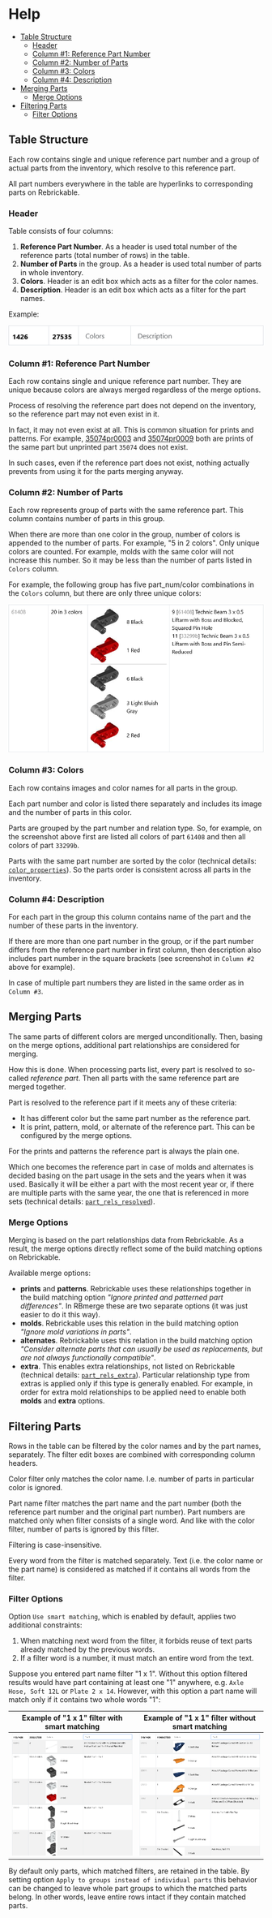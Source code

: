 # Help

- [Table Structure](#table-structure)
  - [Header](#header)
  - [Column #1: Reference Part Number](#column-1-reference-part-number)
  - [Column #2: Number of Parts](#column-2-number-of-parts)
  - [Column #3: Colors](#column-3-colors)
  - [Column #4: Description](#column-4-description)
- [Merging Parts](#merging-parts)
  - [Merge Options](#merge-options)
- [Filtering Parts](#filtering-parts)
  - [Filter Options](#filter-options)

## Table Structure

Each row contains single and unique reference part number and a group of actual parts from the inventory, which resolve to this reference part.

All part numbers everywhere in the table are hyperlinks to corresponding parts on Rebrickable.

### Header

Table consists of four columns:

1. **Reference Part Number**. As a header is used total number of the reference parts (total number of rows) in the table.
2. **Number of Parts** in the group. As a header is used total number of parts in whole inventory.
3. **Colors**. Header is an edit box which acts as a filter for the color names.
4. **Description**. Header is an edit box which acts as a filter for the part names.

Example:

![Example of the table header](../images/example_table_header.png)

### Column #1: Reference Part Number

Each row contains single and unique reference part number. They are unique because colors are always merged regardless of the merge options.

Process of resolving the reference part does not depend on the inventory, so the reference part may not even exist in it.

In fact, it may not even exist at all. This is common situation for prints and patterns. For example, [35074pr0003](https://rebrickable.com/parts/35074pr0003/) and [35074pr0009](https://rebrickable.com/parts/35074pr0009/) both are prints of the same part but unprinted part `35074` does not exist.

In such cases, even if the reference part does not exist, nothing actually prevents from using it for the parts merging anyway.

### Column #2: Number of Parts

Each row represents group of parts with the same reference part. This column contains number of parts in this group.

When there are more than one color in the group, number of colors is appended to the number of parts. For example, "5 in 2 colors". Only unique colors are counted. For example, molds with the same color will not increase this number. So it may be less than the number of parts listed in `Colors` column.

For example, the following group has five part_num/color combinations in the `Colors` column, but there are only three unique colors:

![Example when number of unique colors is less than total number of colors](../images/example_uniq_colors_lt_total.png)

### Column #3: Colors

Each row contains images and color names for all parts in the group.

Each part number and color is listed there separately and includes its image and the number of parts in this color.

Parts are grouped by the part number and relation type. So, for example, on the screenshot above first are listed all colors of part `61408` and then all colors of part `33299b`.

Parts with the same part number are sorted by the color (technical details: [`color_properties`](https://ojuuji.github.io/rb.db/#color_properties)). So the parts order is consistent across all parts in the inventory.

### Column #4: Description

For each part in the group this column contains name of the part and the number of these parts in the inventory.

If there are more than one part number in the group, or if the part number differs from the reference part number in first column, then description also includes part number in the square brackets (see screenshot in `Column #2` above for example).

In case of multiple part numbers they are listed in the same order as in `Column #3`.

## Merging Parts

The same parts of different colors are merged unconditionally. Then, basing on the merge options, additional part relationships are considered for merging.

How this is done. When processing parts list, every part is resolved to so-called _reference part_. Then all parts with the same reference part are merged together.

Part is resolved to the reference part if it meets any of these criteria:
- It has different color but the same part number as the reference part.
- It is print, pattern, mold, or alternate of the reference part. This can be configured by the merge options.

For the prints and patterns the reference part is always the plain one.

Which one becomes the reference part in case of molds and alternates is decided basing on the part usage in the sets and the years when it was used. Basically it will be either a part with the most recent year or, if there are multiple parts with the same year, the one that is referenced in more sets (technical details: [`part_rels_resolved`](https://ojuuji.github.io/rb.db/#part_rels_resolved)).

### Merge Options

Merging is based on the part relationships data from Rebrickable. As a result, the merge options directly reflect some of the build matching options on Rebrickable.

Available merge options:
- **prints** and **patterns**. Rebrickable uses these relationships together in the build matching option _"Ignore printed and patterned part differences"_. In RBmerge these are two separate options (it was just easier to do it this way).
- **molds**. Rebrickable uses this relation in the build matching option _"Ignore mold variations in parts"_.
- **alternates**. Rebrickable uses this relation in the build matching option _"Consider alternate parts that can usually be used as replacements, but are not always functionally compatible"_.
- **extra**. This enables extra relationships, not listed on Rebrickable (technical details: [`part_rels_extra`](https://ojuuji.github.io/rb.db/#part_rels_extra)). Particular relationship type from extras is applied only if this type is generally enabled. For example, in order for extra mold relationships to be applied need to enable both **molds** and **extra** options.

## Filtering Parts

Rows in the table can be filtered by the color names and by the part names, separately. The filter edit boxes are combined with corresponding column headers.

Color filter only matches the color name. I.e. number of parts in particular color is ignored.

Part name filter matches the part name and the part number (both the reference part number and the original part number). Part numbers are matched only when filter consists of a single word. And like with the color filter, number of parts is ignored by this filter.

Filtering is case-insensitive.

Every word from the filter is matched separately. Text (i.e. the color name or the part name) is considered as matched if it contains all words from the filter.

### Filter Options

Option `Use smart matching`, which is enabled by default, applies two additional constraints:
1. When matching next word from the filter, it forbids reuse of text parts already matched by the previous words.
2. If a filter word is a number, it must match an entire word from the text.

Suppose you entered part name filter "1 x 1". Without this option filtered results would have part containing at least one "1" anywhere, e.g. `Axle Hose, Soft 12L` or `Plate 2 x 14`. However, with this option a part name will match only if it contains two whole words "1":

|Example of "1 x 1" filter with smart matching|Example of "1 x 1" filter without smart matching|
|---|---|
|[![Example of "1 x 1" filter with smart matching](../images/example_filter_1_x_1_smart_on.png)](../images/example_filter_1_x_1_smart_on.png)|[![Example of "1 x 1" filter without smart matching](../images/example_filter_1_x_1_smart_off.png)](../images/example_filter_1_x_1_smart_off.png)|

By default only parts, which matched filters, are retained in the table. By setting option `Apply to groups instead of individual parts` this behavior can be changed to leave whole part groups to which the matched parts belong. In other words, leave entire rows intact if they contain matched parts.
